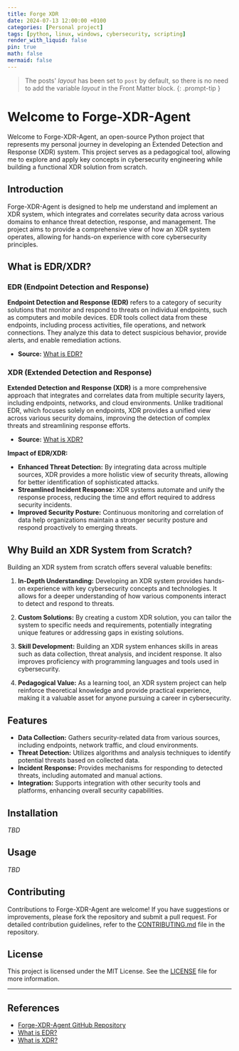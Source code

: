 ```yaml
---
title: Forge XDR
date: 2024-07-13 12:00:00 +0100
categories: [Personal project]
tags: [python, linux, windows, cybersecurity, scripting]
render_with_liquid: false
pin: true
math: false
mermaid: false
---
```


> The posts' _layout_ has been set to `post` by default, so there is no need to add the variable _layout_ in the Front Matter block.
> {: .prompt-tip }

# Welcome to Forge-XDR-Agent

Welcome to Forge-XDR-Agent, an open-source Python project that represents my personal journey in developing an Extended Detection and Response (XDR) system. This project serves as a pedagogical tool, allowing me to explore and apply key concepts in cybersecurity engineering while building a functional XDR solution from scratch.

## Introduction

Forge-XDR-Agent is designed to help me understand and implement an XDR system, which integrates and correlates security data across various domains to enhance threat detection, response, and management. The project aims to provide a comprehensive view of how an XDR system operates, allowing for hands-on experience with core cybersecurity principles.

## What is EDR/XDR?

### EDR (Endpoint Detection and Response)

**Endpoint Detection and Response (EDR)** refers to a category of security solutions that monitor and respond to threats on individual endpoints, such as computers and mobile devices. EDR tools collect data from these endpoints, including process activities, file operations, and network connections. They analyze this data to detect suspicious behavior, provide alerts, and enable remediation actions.

- **Source:** [What is EDR?](https://www.crowdstrike.com/epp-101/what-is-edr/)

### XDR (Extended Detection and Response)

**Extended Detection and Response (XDR)** is a more comprehensive approach that integrates and correlates data from multiple security layers, including endpoints, networks, and cloud environments. Unlike traditional EDR, which focuses solely on endpoints, XDR provides a unified view across various security domains, improving the detection of complex threats and streamlining response efforts.

- **Source:** [What is XDR?](https://www.paloaltonetworks.com/cyberpedia/what-is-xdr)

**Impact of EDR/XDR:**

- **Enhanced Threat Detection:** By integrating data across multiple sources, XDR provides a more holistic view of security threats, allowing for better identification of sophisticated attacks.
- **Streamlined Incident Response:** XDR systems automate and unify the response process, reducing the time and effort required to address security incidents.
- **Improved Security Posture:** Continuous monitoring and correlation of data help organizations maintain a stronger security posture and respond proactively to emerging threats.

## Why Build an XDR System from Scratch?

Building an XDR system from scratch offers several valuable benefits:

1. **In-Depth Understanding:** Developing an XDR system provides hands-on experience with key cybersecurity concepts and technologies. It allows for a deeper understanding of how various components interact to detect and respond to threats.

2. **Custom Solutions:** By creating a custom XDR solution, you can tailor the system to specific needs and requirements, potentially integrating unique features or addressing gaps in existing solutions.

3. **Skill Development:** Building an XDR system enhances skills in areas such as data collection, threat analysis, and incident response. It also improves proficiency with programming languages and tools used in cybersecurity.

4. **Pedagogical Value:** As a learning tool, an XDR system project can help reinforce theoretical knowledge and provide practical experience, making it a valuable asset for anyone pursuing a career in cybersecurity.

## Features

- **Data Collection:** Gathers security-related data from various sources, including endpoints, network traffic, and cloud environments.
- **Threat Detection:** Utilizes algorithms and analysis techniques to identify potential threats based on collected data.
- **Incident Response:** Provides mechanisms for responding to detected threats, including automated and manual actions.
- **Integration:** Supports integration with other security tools and platforms, enhancing overall security capabilities.

## Installation

_TBD_

## Usage

_TBD_

## Contributing

Contributions to Forge-XDR-Agent are welcome! If you have suggestions or improvements, please fork the repository and submit a pull request. For detailed contribution guidelines, refer to the [CONTRIBUTING.md](https://github.com/Constantin-Hentgen/Forge-XDR-Agent/blob/main/CONTRIBUTING.md) file in the repository.

## License

This project is licensed under the MIT License. See the [LICENSE](https://github.com/Constantin-Hentgen/Forge-XDR-Agent/blob/main/LICENSE) file for more information.

---

## References

- [Forge-XDR-Agent GitHub Repository](https://github.com/Constantin-Hentgen/Forge-XDR-Agent)
- [What is EDR?](https://www.crowdstrike.com/epp-101/what-is-edr/)
- [What is XDR?](https://www.paloaltonetworks.com/cyberpedia/what-is-xdr)
